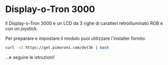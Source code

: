 <!--
---
name: Display-o-Tron 3000
class: board
type: Tutti
formfactor: Altro
manufacturer: Pimoroni
description: Un LCD da 3 righe di caratteri, RGB retroilluminato e un joystick
url: https://shop.pimoroni.com/products/displayotron-3000
github: https://github.com/pimoroni/dot3k
buy: https://shop.pimoroni.com/products/displayotron-3000
image: 'display-o-tron.png'
pincount: 26
eeprom: no
power:
  '2':
  '17':
ground:
  '6':
pin:
  '3':
    mode: i2c
  '5':
    mode: i2c
  '7':
    name: Bottone joystick
    mode: input
    active: low
  '11':
    name: Joystick sinistra
    mode: input
    active: low
  '13':
    name: Joystick su
    mode: input
    active: low
  '15':
    name: Joystick destra
    mode: input
    active: low
  '19':
    mode: spi
  '21':
    name: Joystick giù
    mode: input
    active: low
  '22':
    name: LCD CMD/DATA
    mode: output
    active: high
  '23':
    mode: spi
-->
# Display-o-Tron 3000

Il Display-o-Tron 3000 è un LCD da 3 righe di caratteri retroilluminato RGB e con un joystick.

Per preparare e impostare il modulo puoi utilizzare l'installer fornito:

```bash
curl -sS https://get.pimoroni.com/dot3k | bash
```

&hellip;e seguire le istruzioni!

